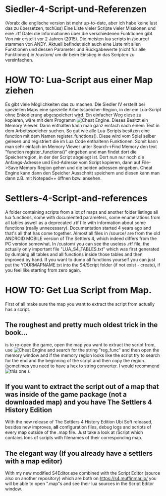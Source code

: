 # Siedler-4-Script-und-Referenzen
(Vorab: die englische version ist mehr up-to-date, aber ich habe keine lust das zu übersetzen, tschüss)
Eine Liste vieler Scripte vieler Missionen und eine .rtf Datei die Informationen über die verschiedenen Funktionen gibt. Von mir erstellt vor 2 Jahren (2015). Die meisten lua scripts in /source/ stammen von ANDY.
Aktuell befindet sich auch eine Liste mit allen Funktionen und dessen Parameter und Rückgabewerte (nicht für alle Funktionen) in /custom/ um dir beim Einstieg in das Scripten zu vereinfachen.
# HOW TO: Lua-Script aus einer Map ziehen
Es gibt viele Möglichkeiten das zu machen. Die Siedler IV erstellt bei speziellen Maps eine spezielle Arbeitsspeicher-Region, in der ein Lua-Script ohne Enkodierung abgespeichert wird.
Ein einfacher Weg diese zu kopieren, wäre mit dem Programm ![Cheat Engine](http://cheatengine.org). Dieses Besitzt ein Memory Viewer. Darin enthalten kann man ganz einfach nach einem Text in dem Arbeitsspeicher suchen. So gut wie alle Lua-Scripts besitzen eine function mit dem Namen 
register_functions(). Diese wird vom Spiel selber gelesen und registriert die im Lua Code enthaltenn Funktionen. Somit kann man sehr einfach im Memory Viewer unter Search->Find Memory den text "function register_functions()" eingeben und man findet dort die Speicherregion, in der der Script abgelegt ist. Dort nun nur noch die Anfangs-Adresse und End-Adresse vom Script kopieren, dann auf File->Save Memory Region gehen und die beiden adressen eingeben. Cheat Engine kann dann den Speicher Ausschnitt speichern und diesen kann man dann z.B. mit Notepad++ öffnen bzw. ansehen.

# Settlers-4-Script-and-references
A folder containing scripts from a lot of maps and another folder listings all lua functions, some with documented parameters, some enumerations from all tables aswell as a deprecated .rtf file with information about some functions (really unnecessary). Documentation started 4 years ago and that's all that has come together. Almost all files in /source/ are from the old ANDROID MOBILE version of The Settlers 4, which indeed differs from the PC version somewhat.
In /custom/ you can see the useless .rtf file, the actually only important file "LUA_S4_TABLES.txt" which was first generated by dumping all tables and all functions inside those tables and then improved by hand. 
If you want to dump all functions yourself you can just put the YOURMAPNAME.txt into the S4/Script folder (if not exist - create), if you feel like starting from zero again.

# HOW TO: Get Lua Script from Map.
First of all make sure the map you want to extract the script from actually has a script.
## The roughest and pretty much oldest trick in the book...
is to re-open the game, open the map you want to extract the script from, use ![Cheat Engine](http://cheatengine.org) and search for the string "reg_func" and then open the memory window and if the memory region looks like the script try to search for the end and the beginning of the script and then copy the region. (sometimes you need to have a hex to string converter. I would recommend ![this one](http://string-functions.com/hex-string.aspx) ).
## If you want to extract the script out of a map that was inside of the game package (not a downloaded map) and you have The Settlers 4 History Edition
With the new release of The Settlers 4 History Edition Ubi Soft released, besides new improves, **all** configuration files, debug logs and scripts of every map outside of the .map file. Just take a look at <thesettlers4-path>/Script which contains tons of scripts with filenames of their corresponding map.
  
  ## The elegant way (If you already have a settlers with a map editor)
With my new modified S4Editor.exe combined with the Script Editor (source also on another repository) which are both on https://s4.muffinmar.io/ you will be able to open ".map"s and see their lua sources in the Script Editor window.

